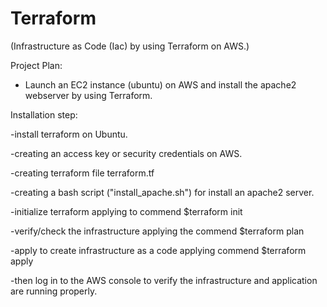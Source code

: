 # Terraform
(Infrastructure as Code (Iac) by using Terraform on AWS.)

Project Plan: 

- Launch an EC2 instance (ubuntu) on AWS and install the apache2 webserver by using Terraform.

Installation step: 

-install terraform on Ubuntu.

-creating an access key or security credentials on AWS.

-creating terraform file terraform.tf

-creating a bash script ("install_apache.sh") for install an apache2 server.

-initialize terraform applying to commend $terraform init

-verify/check the infrastructure applying the commend $terraform plan

-apply to create infrastructure as a code applying commend $terraform apply

-then log in to the AWS console to verify the infrastructure and application are running properly.
